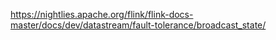 https://nightlies.apache.org/flink/flink-docs-master/docs/dev/datastream/fault-tolerance/broadcast_state/